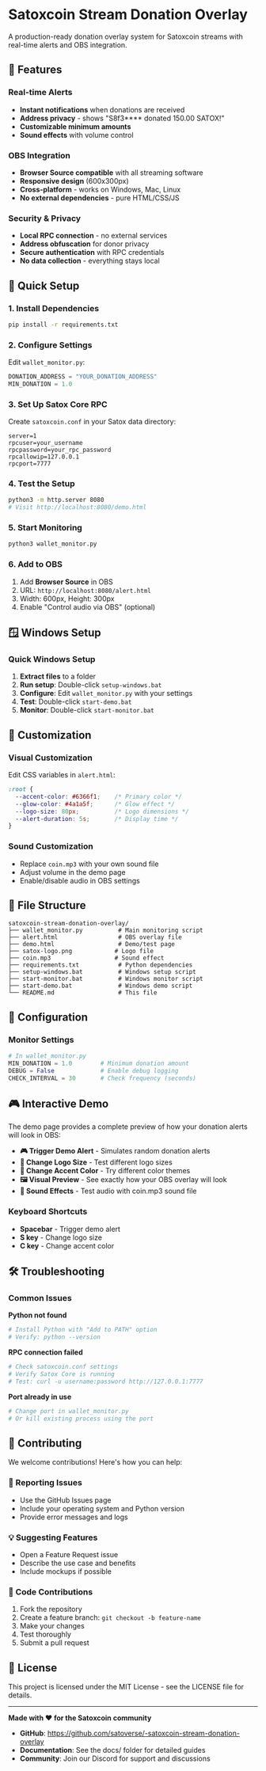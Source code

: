 # Satoxcoin Stream Donation Overlay

A production-ready donation overlay system for Satoxcoin streams with real-time alerts and OBS integration.

## 🎯 Features

### Real-time Alerts
- **Instant notifications** when donations are received
- **Address privacy** - shows "S8f3**** donated 150.00 SATOX!"
- **Customizable minimum amounts**
- **Sound effects** with volume control

### OBS Integration
- **Browser Source compatible** with all streaming software
- **Responsive design** (600x300px)
- **Cross-platform** - works on Windows, Mac, Linux
- **No external dependencies** - pure HTML/CSS/JS

### Security & Privacy
- **Local RPC connection** - no external services
- **Address obfuscation** for donor privacy
- **Secure authentication** with RPC credentials
- **No data collection** - everything stays local

## 🚀 Quick Setup

### 1. Install Dependencies
```bash
pip install -r requirements.txt
```

### 2. Configure Settings
Edit `wallet_monitor.py`:
```python
DONATION_ADDRESS = "YOUR_DONATION_ADDRESS"
MIN_DONATION = 1.0
```

### 3. Set Up Satox Core RPC
Create `satoxcoin.conf` in your Satox data directory:
```
server=1
rpcuser=your_username
rpcpassword=your_rpc_password
rpcallowip=127.0.0.1
rpcport=7777
```

### 4. Test the Setup
```bash
python3 -m http.server 8080
# Visit http://localhost:8080/demo.html
```

### 5. Start Monitoring
```bash
python3 wallet_monitor.py
```

### 6. Add to OBS
1. Add **Browser Source** in OBS
2. URL: `http://localhost:8080/alert.html`
3. Width: 600px, Height: 300px
4. Enable "Control audio via OBS" (optional)

## 🪟 Windows Setup

### Quick Windows Setup
1. **Extract files** to a folder
2. **Run setup**: Double-click `setup-windows.bat`
3. **Configure**: Edit `wallet_monitor.py` with your settings
4. **Test**: Double-click `start-demo.bat`
5. **Monitor**: Double-click `start-monitor.bat`

## 🎨 Customization

### Visual Customization
Edit CSS variables in `alert.html`:
```css
:root {
  --accent-color: #6366f1;    /* Primary color */
  --glow-color: #4a1a5f;      /* Glow effect */
  --logo-size: 80px;          /* Logo dimensions */
  --alert-duration: 5s;       /* Display time */
}
```

### Sound Customization
- Replace `coin.mp3` with your own sound file
- Adjust volume in the demo page
- Enable/disable audio in OBS settings

## 📁 File Structure

```
satoxcoin-stream-donation-overlay/
├── wallet_monitor.py          # Main monitoring script
├── alert.html                 # OBS overlay file
├── demo.html                  # Demo/test page
├── satox-logo.png            # Logo file
├── coin.mp3                  # Sound effect
├── requirements.txt           # Python dependencies
├── setup-windows.bat          # Windows setup script
├── start-monitor.bat          # Windows monitor script
├── start-demo.bat             # Windows demo script
└── README.md                  # This file
```

## 🔧 Configuration

### Monitor Settings
```python
# In wallet_monitor.py
MIN_DONATION = 1.0        # Minimum donation amount
DEBUG = False             # Enable debug logging
CHECK_INTERVAL = 30       # Check frequency (seconds)
```

## 🎮 Interactive Demo

The demo page provides a complete preview of how your donation alerts will look in OBS:

- **🎮 Trigger Demo Alert** - Simulates random donation alerts
- **📏 Change Logo Size** - Test different logo sizes
- **🎨 Change Accent Color** - Try different color themes
- **🖼️ Visual Preview** - See exactly how your OBS overlay will look
- **🎵 Sound Effects** - Test audio with coin.mp3 sound file

### Keyboard Shortcuts
- **Spacebar** - Trigger demo alert
- **S key** - Change logo size
- **C key** - Change accent color

## 🛠️ Troubleshooting

### Common Issues

**Python not found**
```bash
# Install Python with "Add to PATH" option
# Verify: python --version
```

**RPC connection failed**
```bash
# Check satoxcoin.conf settings
# Verify Satox Core is running
# Test: curl -u username:password http://127.0.0.1:7777
```

**Port already in use**
```bash
# Change port in wallet_monitor.py
# Or kill existing process using the port
```

## 🤝 Contributing

We welcome contributions! Here's how you can help:

### 🐛 Reporting Issues
- Use the GitHub Issues page
- Include your operating system and Python version
- Provide error messages and logs

### 💡 Suggesting Features
- Open a Feature Request issue
- Describe the use case and benefits
- Include mockups if possible

### 🔧 Code Contributions
1. Fork the repository
2. Create a feature branch: `git checkout -b feature-name`
3. Make your changes
4. Test thoroughly
5. Submit a pull request

## 📄 License

This project is licensed under the MIT License - see the LICENSE file for details.

---

**Made with ❤️ for the Satoxcoin community**

- **GitHub**: https://github.com/satoverse/-satoxcoin-stream-donation-overlay
- **Documentation**: See the docs/ folder for detailed guides
- **Community**: Join our Discord for support and discussions 